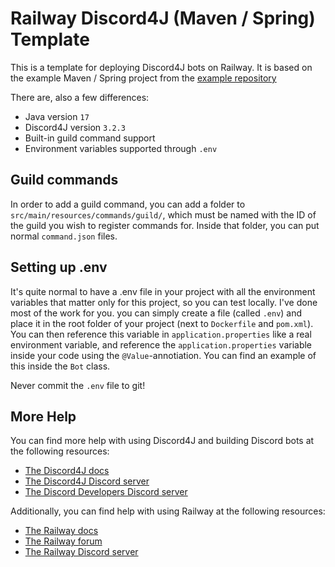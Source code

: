 # Railway Discord4J (Maven / Spring) Template

This is a template for deploying Discord4J bots on Railway. It is based on the example Maven / Spring project from
the [example repository](https://github.com/Discord4J/example-projects)

There are, also a few differences:

- Java version `17`
- Discord4J version `3.2.3`
- Built-in guild command support
- Environment variables supported through `.env`

## Guild commands

In order to add a guild command, you can add a folder to `src/main/resources/commands/guild/`,
which must be named with the ID of the guild you wish to register commands for.
Inside that folder, you can put normal `command.json` files.

## Setting up .env

It's quite normal to have a .env file in your project with all the environment variables that matter only for this
project,
so you can test locally.
I've done most of the work for you. you can simply create a file (called `.env`) and place it in the root folder of your
project (next to `Dockerfile` and `pom.xml`).
You can then reference this variable in `application.properties` like a real environment variable, and reference
the `application.properties` variable inside your code using the `@Value`-annotiation. You can find an example of this
inside the `Bot` class.

Never commit the `.env` file to git!

## More Help

You can find more help with using Discord4J and building Discord bots at the following resources:

- [The Discord4J docs](https://docs.discord4j.com/)
- [The Discord4J Discord server](https://discord.gg/NxGAeCY)
- [The Discord Developers Discord server](https://discord.gg/discord-developers)

Additionally, you can find help with using Railway at the following resources:

- [The Railway docs](https://docs.railway.app/)
- [The Railway forum](https://community.railway.app/)
- [The Railway Discord server](https://discord.gg/railway)